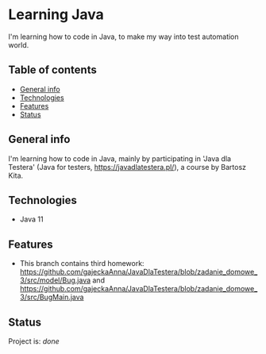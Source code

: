 # Learning Java
I'm learning how to code in Java, to make my way into test automation world.

## Table of contents
* [General info](#general-info)
* [Technologies](#technologies)
* [Features](#features)  
* [Status](#status)

## General info
I'm learning how to code in Java, mainly by participating in 'Java dla Testera' (Java for testers, https://javadlatestera.pl/), a course by Bartosz Kita.

## Technologies
* Java 11

## Features
* This branch contains third homework: 
https://github.com/gajeckaAnna/JavaDlaTestera/blob/zadanie_domowe_3/src/model/Bug.java and https://github.com/gajeckaAnna/JavaDlaTestera/blob/zadanie_domowe_3/src/BugMain.java

## Status
Project is: _done_



